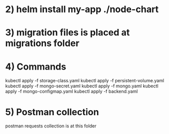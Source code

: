 # 2) helm install my-app ./node-chart

# 3) migration files is placed at migrations folder

# 4) Commands

kubectl apply -f storage-class.yaml
kubectl apply -f persistent-volume.yaml
kubectl apply -f mongo-secret.yaml
kubectl apply -f mongo.yaml
kubectl apply -f mongo-configmap.yaml
kubectl apply -f backend.yaml

# 5) Postman collection

postman requests collection is at this folder
